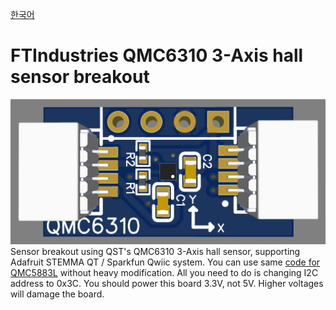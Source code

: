 [한국어](https://github.com/FTIndustries/QMC6310-Breakout/blob/main/readme-ko.md)
# FTIndustries QMC6310 3-Axis hall sensor breakout
![preview](https://github.com/FTIndustries/QMC6310-Breakout/blob/main/3dpreview.png?raw=true)\
Sensor breakout using QST's QMC6310 3-Axis hall sensor, supporting Adafruit STEMMA QT / Sparkfun Qwiic system. You can use same [code for QMC5883L](https://github.com/DFRobot/DFRobot_QMC5883) without heavy modification. All you need to do is changing I2C address to 0x3C. You should power this board 3.3V, not 5V. Higher voltages will damage the board.